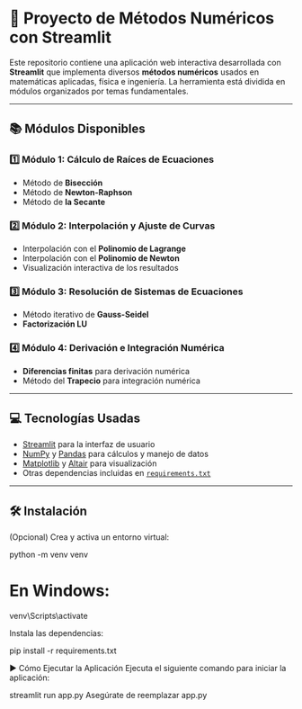 # 🧮 Proyecto de Métodos Numéricos con Streamlit

Este repositorio contiene una aplicación web interactiva desarrollada con **Streamlit** que implementa diversos **métodos numéricos** usados en matemáticas aplicadas, física e ingeniería. 
La herramienta está dividida en módulos organizados por temas fundamentales.

---

## 📚 Módulos Disponibles

### 1️⃣ Módulo 1: Cálculo de Raíces de Ecuaciones
- Método de **Bisección**
- Método de **Newton-Raphson**
- Método de **la Secante**

### 2️⃣ Módulo 2: Interpolación y Ajuste de Curvas
- Interpolación con el **Polinomio de Lagrange**
- Interpolación con el **Polinomio de Newton**
- Visualización interactiva de los resultados

### 3️⃣ Módulo 3: Resolución de Sistemas de Ecuaciones
- Método iterativo de **Gauss-Seidel**
- **Factorización LU**

### 4️⃣ Módulo 4: Derivación e Integración Numérica
- **Diferencias finitas** para derivación numérica
- Método del **Trapecio** para integración numérica

---

## 💻 Tecnologías Usadas

- [Streamlit](https://streamlit.io/) para la interfaz de usuario
- [NumPy](https://numpy.org/) y [Pandas](https://pandas.pydata.org/) para cálculos y manejo de datos
- [Matplotlib](https://matplotlib.org/) y [Altair](https://altair-viz.github.io/) para visualización
- Otras dependencias incluidas en [`requirements.txt`](./requirements.txt)

---

## 🛠️ Instalación

(Opcional) Crea y activa un entorno virtual:

python -m venv venv
 # En Windows: 
 venv\Scripts\activate

Instala las dependencias:

pip install -r requirements.txt


▶️ Cómo Ejecutar la Aplicación
Ejecuta el siguiente comando para iniciar la aplicación:

streamlit run app.py
Asegúrate de reemplazar app.py 
